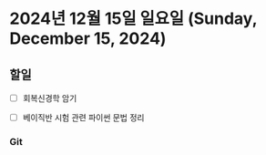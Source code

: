 # 2024년 12월 15일 일요일 (Sunday, December 15, 2024)
## 할일
- [ ] 회복신경학 암기
- [ ] 베이직반 시험 관련 파이썬 문법 정리


### Git
